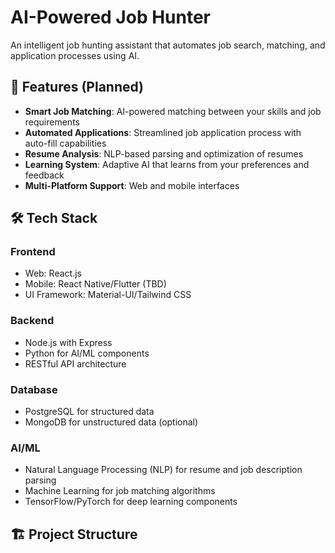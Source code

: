 # AI-Powered Job Hunter

An intelligent job hunting assistant that automates job search, matching, and application processes using AI.

## 🚀 Features (Planned)

- **Smart Job Matching**: AI-powered matching between your skills and job requirements
- **Automated Applications**: Streamlined job application process with auto-fill capabilities
- **Resume Analysis**: NLP-based parsing and optimization of resumes
- **Learning System**: Adaptive AI that learns from your preferences and feedback
- **Multi-Platform Support**: Web and mobile interfaces

## 🛠️ Tech Stack

### Frontend
- Web: React.js
- Mobile: React Native/Flutter (TBD)
- UI Framework: Material-UI/Tailwind CSS

### Backend
- Node.js with Express
- Python for AI/ML components
- RESTful API architecture

### Database
- PostgreSQL for structured data
- MongoDB for unstructured data (optional)

### AI/ML
- Natural Language Processing (NLP) for resume and job description parsing
- Machine Learning for job matching algorithms
- TensorFlow/PyTorch for deep learning components

## 🏗️ Project Structure
